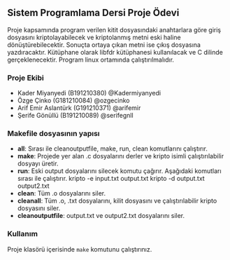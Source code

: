 ## Sistem Programlama Dersi Proje Ödevi

Proje kapsamında program verilen kitit dosyasındaki anahtarlara göre giriş dosyasını kriptolayabilecek ve kriptolanmış metni eski haline dönüştürebilecektir. Sonuçta ortaya çıkan metni ise çıkış dosyasına yazdıracaktır. Kütüphane olarak libfdr kütüphanesi kullanılacak ve C dilinde gerçeklenecektir. Program linux ortamında çalıştırılmalıdır.

### Proje Ekibi

- Kader Miyanyedi (B191210380) @Kadermiyanyedi
- Özge Çinko (G181210084) @ozgecinko
- Arif Emir Aslantürk (G191210371) @arifemir
- Şerife Gönüllü (B191210089) @serifegnll

### Makefile dosyasının yapısı

- **all**: Sırası ile cleanoutputfile, make, run, clean komutlarını çalıştırır.
- **make**: Projede yer alan .c dosyalarını derler ve kripto isimli çalıştırılabilir dosyayı üretir.
- **run**: Eski output dosyalarını silecek komutu çağırır. Aşağıdaki komutları sırası ile çalıştırır.
  kripto -e input.txt output.txt
  kripto -d output.txt output2.txt
- **clean**: Tüm .o dosyalarını siler.
- **cleanall**: Tüm .o, .txt dosyalarını, kilit dosyasını ve çalıştırılabilir kripto dosyasını siler.
- **cleanoutputfile**: output.txt ve output2.txt dosyalarını siler.

### Kullanım

Proje klasörü içerisinde `make` komutunu çalıştırınız.
